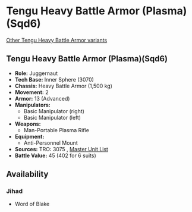 # Tengu Heavy Battle Armor (Plasma)(Sqd6) 

[Other Tengu Heavy Battle Armor variants](../tengu_heavy_battle_armor.md) 

## Tengu Heavy Battle Armor (Plasma)(Sqd6) 

- **Role:** Juggernaut 
- **Tech Base:** Inner Sphere (3070) 
- **Chassis:** Heavy Battle Armor (1,500 kg) 
- **Movement:** 2 
- **Armor:** 13 (Advanced) 
- **Manipulators:** 
  - Basic Manipulator (right) 
  - Basic Manipulator (left) 
- **Weapons:** 
  - Man-Portable Plasma Rifle 
- **Equipment:** 
  - Anti-Personnel Mount 
- **Sources:** TRO: 3075 , [Master Unit List](http://masterunitlist.info/Unit/Details/9048) 
- **Battle Value:** 45 (402 for 6 suits) 

## Availability 

### Jihad 

- Word of Blake 

